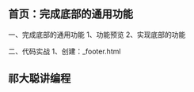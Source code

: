 
## 首页：完成底部的通用功能

一、完成底部的通用功能
    1、功能预览
    2、实现底部的功能
    
二、代码实战
    1、创建：_footer.html
    
## 祁大聪讲编程

